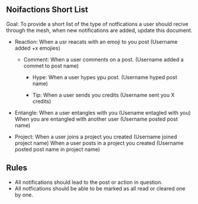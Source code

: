 ## Noifactions Short List

Goal: To provide a short list of the type of notfications a user should recive through the mesh, when new notifications are added, update this document.


- Reaction:
  When a usr reacats with an emoji to you post (Username added +x emojies)

  - Comment:
    When a user comments on a post. (Username added a commet to post name)

    - Hype:
      When a user hypes ypu post. (Username hyped post name)

    - Tip: 
    When a user sends you credits (Username sent you X credits)

- Entangle:
  When a user entangles with you (Usename entagled with you)
  When you are entangled with another user (Username posted post name)
  

- Project:
  When a user joins a project you created (Username joined project name)
  When a user posts in a project you created (Username posted post name in project name)

## Rules
- All notifications should lead to the post or action in question.
-  All notfications should be able to be marked as all read or cleared one by one.

   
